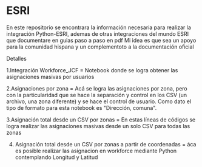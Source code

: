 # ESRI
En este repositorio se encontrara la información necesaria para realizar la integración Python-ESRI, ademas de otras integraciones del mundo ESRI que documentare en guias paso a paso en pdf
Mi idea es que sea un apoyo para la comunidad hispana y un complementoto a la documentación oficial


Detalles



1.Integración Workforce_JCF = Notebook donde se logra obtener las asignaciones masivas por usuarios



2.Asignaciones por zona =  Acá se logra las asignaciones por zona, pero con la particularidad que se hace la separación y control en los CSV (un archivo, una zona diferente) y se hace el control de usuario. Como dato el tipo de formato para esta notebook es "Dirección, comuna".



3.Asignación total desde un CSV por zonas = En estas líneas de códigos se logra realizar las asignaciones masivas desde un solo CSV para todas las zonas 


4. Asignación total desde un CSV por zonas a partir de coordenadas = áca es posible realizar las asignacion en workforce mediante Python contemplando Longitud y Latitud
